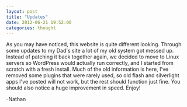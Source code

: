```yaml
---
layout: post
title: "Updates"
date: 2012-06-21 19:52:00
categories: thought
---
```

As you may have noticed, this website is quite different looking.  Through some updates to my Dad's site a lot of my old system got messed up.  Instead of patching it back together again, we decided to move to Linux servers so WordPress would actually run correctly, and I started from scratch with a fresh install.  Much of the old information is here, I've removed some plugins that were rarely used, so old flash and silverlight apps I've posted will not work, but the rest should function just fine.  You should also notice a huge improvement in speed.  Enjoy!

-Nathan
